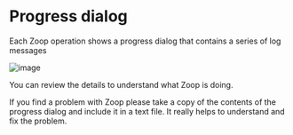 # Progress dialog

Each Zoop operation shows a progress dialog that contains a series of log messages

![image](https://github.com/mickeytheq/ZoopDocs/assets/42071167/bddbc039-81b9-42e2-9f7f-1437e31e457f)

You can review the details to understand what Zoop is doing.

If you find a problem with Zoop please take a copy of the contents of the progress dialog and include it in a text file. It really helps to understand and fix the problem.
